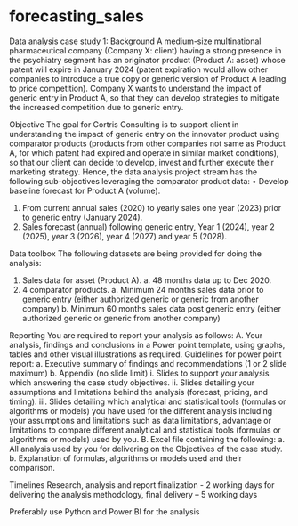 # forecasting_sales

Data analysis case study 1:
Background
A medium-size multinational pharmaceutical company (Company X: client) having a strong presence in the psychiatry segment has an originator product (Product A: asset) whose patent will expire in January 2024 (patent expiration would allow other companies to introduce a true copy or generic version of Product A leading to price competition). Company X wants to understand the impact of generic entry in Product A, so that they can develop strategies to mitigate the increased competition due to generic entry.

Objective
The goal for Cortris Consulting is to support client in understanding the impact of generic entry on the innovator product using comparator products (products from other companies not same as Product A, for which patent had expired and operate in similar market conditions), so that our client can decide to develop, invest and further execute their marketing strategy. Hence, the data analysis project stream has the following sub-objectives leveraging the comparator product data:
•	Develop baseline forecast for Product A (volume).
1.	From current annual sales (2020) to yearly sales one year (2023) prior to generic entry (January 2024).
2.	Sales forecast (annual) following generic entry, Year 1 (2024), year 2 (2025), year 3 (2026), year 4 (2027) and year 5 (2028). 

Data toolbox
The following datasets are being provided for doing the analysis:
1.	Sales data for asset (Product A).
a.	48 months data up to Dec 2020.
2.	4 comparator products.
a.	Minimum 24 months sales data prior to generic entry (either authorized generic or generic from another company)
b.	Minimum 60 months sales data post generic entry (either authorized generic or generic from another company)


  
Reporting
You are required to report your analysis as follows:
A.	Your analysis, findings and conclusions in a Power point template, using graphs, tables and other visual illustrations as required. Guidelines for power point report:
a.	Executive summary of findings and recommendations (1 or 2 slide maximum)
b.	Appendix (no slide limit)
i.	Slides to support your analysis which answering the case study objectives.
ii.	Slides detailing your assumptions and limitations behind the analysis (forecast, pricing, and timing).
iii.	Slides detailing which analytical and statistical tools (formulas or algorithms or models) you have used for the different analysis including your assumptions and limitations such as data limitations, advantage or limitations to compare different analytical and statistical tools (formulas or algorithms or models) used by you.
B.	Excel file containing the following:
a.	All analysis used by you for delivering on the Objectives of the case study.
b.	Explanation of formulas, algorithms or models used and their comparison.

Timelines
Research, analysis and report finalization - 	2 working days for delivering the analysis methodology, final delivery – 5 working days

Preferably use Python and Power BI for the analysis
